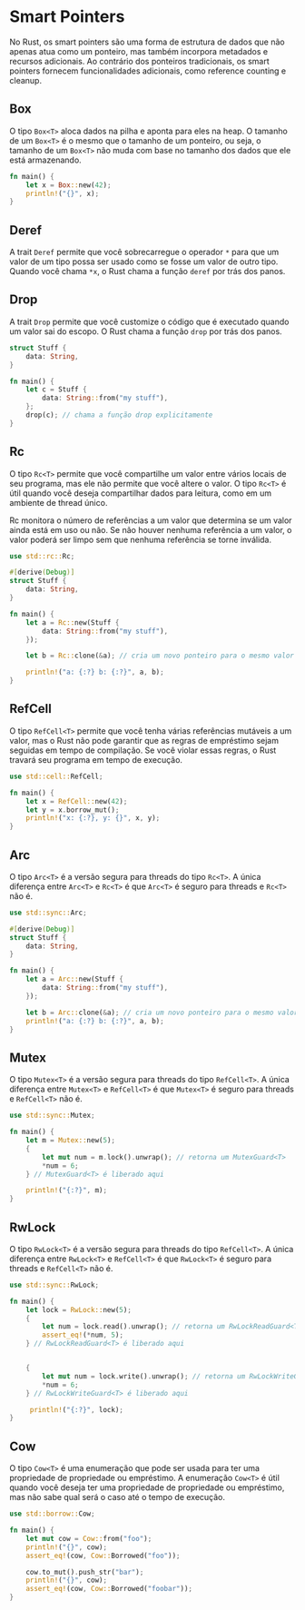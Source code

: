 # Smart Pointers

No Rust, os smart pointers são uma forma de estrutura de dados que não apenas atua como um ponteiro, mas também incorpora metadados e recursos adicionais. Ao contrário dos ponteiros tradicionais, os smart pointers fornecem funcionalidades adicionais, como reference counting e cleanup.


## Box

O tipo `Box<T>` aloca dados na pilha e aponta para eles na heap. O tamanho de um `Box<T>` é o mesmo que o tamanho de um ponteiro, ou seja, o tamanho de um `Box<T>` não muda com base no tamanho dos dados que ele está armazenando.

```rust
fn main() {
    let x = Box::new(42);
    println!("{}", x);
}
```

## Deref

A trait `Deref` permite que você sobrecarregue o operador `*` para que um valor de um tipo possa ser usado como se fosse um valor de outro tipo. Quando você chama `*x`, o Rust chama a função `deref` por trás dos panos.

## Drop

A trait `Drop` permite que você customize o código que é executado quando um valor sai do escopo. O Rust chama a função `drop` por trás dos panos.

```rust
struct Stuff {
    data: String,
}

fn main() {
    let c = Stuff {
        data: String::from("my stuff"),
    };
    drop(c); // chama a função drop explicitamente
}
```

## Rc

O tipo `Rc<T>` permite que você compartilhe um valor entre vários locais de seu programa, mas ele não permite que você altere o valor. O tipo `Rc<T>` é útil quando você deseja compartilhar dados para leitura, como em um ambiente de thread único.

Rc monitora o número de referências a um valor que determina se um valor ainda está em uso ou não. Se não houver nenhuma referência a um valor, o valor poderá ser limpo sem que nenhuma referência se torne inválida.

```rust
use std::rc::Rc;

#[derive(Debug)]
struct Stuff {
    data: String,
}

fn main() {
    let a = Rc::new(Stuff {
        data: String::from("my stuff"),
    });

    let b = Rc::clone(&a); // cria um novo ponteiro para o mesmo valor

    println!("a: {:?} b: {:?}", a, b);
}
```

## RefCell

O tipo `RefCell<T>` permite que você tenha várias referências mutáveis a um valor, mas o Rust não pode garantir que as regras de empréstimo sejam seguidas em tempo de compilação. Se você violar essas regras, o Rust travará seu programa em tempo de execução.

```rust
use std::cell::RefCell;

fn main() {
    let x = RefCell::new(42);
    let y = x.borrow_mut();
    println!("x: {:?}, y: {}", x, y);
}
```

## Arc

O tipo `Arc<T>` é a versão segura para threads do tipo `Rc<T>`. A única diferença entre `Arc<T>` e `Rc<T>` é que `Arc<T>` é seguro para threads e `Rc<T>` não é.

```rust
use std::sync::Arc;

#[derive(Debug)]
struct Stuff {
    data: String,
}

fn main() {
    let a = Arc::new(Stuff {
        data: String::from("my stuff"),
    });

    let b = Arc::clone(&a); // cria um novo ponteiro para o mesmo valor
    println!("a: {:?} b: {:?}", a, b);
}
```

## Mutex

O tipo `Mutex<T>` é a versão segura para threads do tipo `RefCell<T>`. A única diferença entre `Mutex<T>` e `RefCell<T>` é que `Mutex<T>` é seguro para threads e `RefCell<T>` não é.

```rust
use std::sync::Mutex;

fn main() {
    let m = Mutex::new(5);
    {
        let mut num = m.lock().unwrap(); // retorna um MutexGuard<T>
        *num = 6;
    } // MutexGuard<T> é liberado aqui

    println!("{:?}", m);
}
```

## RwLock

O tipo `RwLock<T>` é a versão segura para threads do tipo `RefCell<T>`. A única diferença entre `RwLock<T>` e `RefCell<T>` é que `RwLock<T>` é seguro para threads e `RefCell<T>` não é.

```rust
use std::sync::RwLock;

fn main() {
    let lock = RwLock::new(5);
    {
        let num = lock.read().unwrap(); // retorna um RwLockReadGuard<T>
        assert_eq!(*num, 5);
    } // RwLockReadGuard<T> é liberado aqui


    {
        let mut num = lock.write().unwrap(); // retorna um RwLockWriteGuard<T>
        *num = 6;
    } // RwLockWriteGuard<T> é liberado aqui

     println!("{:?}", lock);
}
```

## Cow

O tipo `Cow<T>` é uma enumeração que pode ser usada para ter uma propriedade de propriedade ou empréstimo. A enumeração `Cow<T>` é útil quando você deseja ter uma propriedade de propriedade ou empréstimo, mas não sabe qual será o caso até o tempo de execução.

```rust
use std::borrow::Cow;

fn main() {
    let mut cow = Cow::from("foo");
    println!("{}", cow);
    assert_eq!(cow, Cow::Borrowed("foo"));

    cow.to_mut().push_str("bar");
    println!("{}", cow);
    assert_eq!(cow, Cow::Borrowed("foobar"));
}
```
